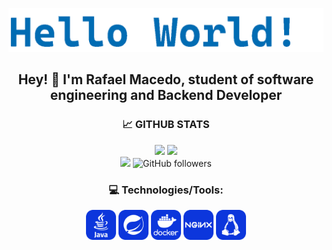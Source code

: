 ![hello world](gif/HelloWorld.gif)

<div align="center">
  <h2> Hey! 👋 I'm Rafael Macedo, student of software engineering and Backend Developer</h2>
</div>

<div align="center"> 
  <h3>📈 GITHUB STATS</h3>
  <span>
    <img height="160rem" src="https://github-readme-stats.vercel.app/api?username=rafaelrmacedo&show_icons=true&include_all_commits=true&count_private=true&theme=react&hide_border=true&bg_color=0D1117&title_color=0C36DC&icon_color=0C36DC"/>
    <img height="160rem" src="https://github-readme-stats.vercel.app/api/top-langs/?username=rafaelrmacedo&layout=compact&theme=react&hide_border=true&bg_color=0D1117&title_color=0C36DC&icon_color=0C36DC"/>
    <br>
    <img src="https://komarev.com/ghpvc/?username=rafaelrmacedo&label=Profile%20views&color=0C36DC&style=flat">
    <img alt="GitHub followers" src="https://img.shields.io/github/followers/rafaelrmacedo?style=flat&logo=github&label=follow&color=0C36DC">
  </pan>
</div>

<div align="center">
  <h3>💻 Technologies/Tools:</h3>
  <span>
    <img height="48" src="icons/java.svg" alt="Java">
    <img height="48" src="icons/spring.svg" alt="Spring Framework">
    <img height="48" src="icons/docker.svg" alt="Docker">
    <img height="48" src="icons/nginx.svg" alt="Nginx Server">
    <img height="48" src="icons/linux.svg" alt="Linux">
  </span>
<div>
